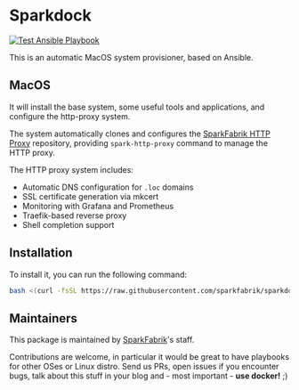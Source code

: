 # Sparkdock

[![Test Ansible Playbook](https://github.com/sparkfabrik/sparkdock/actions/workflows/test-ansible-playbook.yml/badge.svg)](https://github.com/sparkfabrik/sparkdock/actions/workflows/test-ansible-playbook.yml)

This is an automatic MacOS system provisioner, based on Ansible.

## MacOS

It will install the base system, some useful tools and applications, and configure the http-proxy system.

The system automatically clones and configures the [SparkFabrik HTTP Proxy](https://github.com/sparkfabrik/http-proxy) repository, providing `spark-http-proxy` command to manage the HTTP proxy.

The HTTP proxy system includes:

- Automatic DNS configuration for `.loc` domains
- SSL certificate generation via mkcert
- Monitoring with Grafana and Prometheus
- Traefik-based reverse proxy
- Shell completion support

## Installation

To install it, you can run the following command:

```bash
bash <(curl -fsSL https://raw.githubusercontent.com/sparkfabrik/sparkdock/master/bin/install.macos)
```

## Maintainers

This package is maintained by [SparkFabrik](https://www.sparkfabrik.com)'s staff.

Contributions are welcome, in particular it would be great to have playbooks for other OSes or Linux distro.
Send us PRs, open issues if you encounter bugs, talk about this stuff in your blog and - most important - **use docker!** ;)
